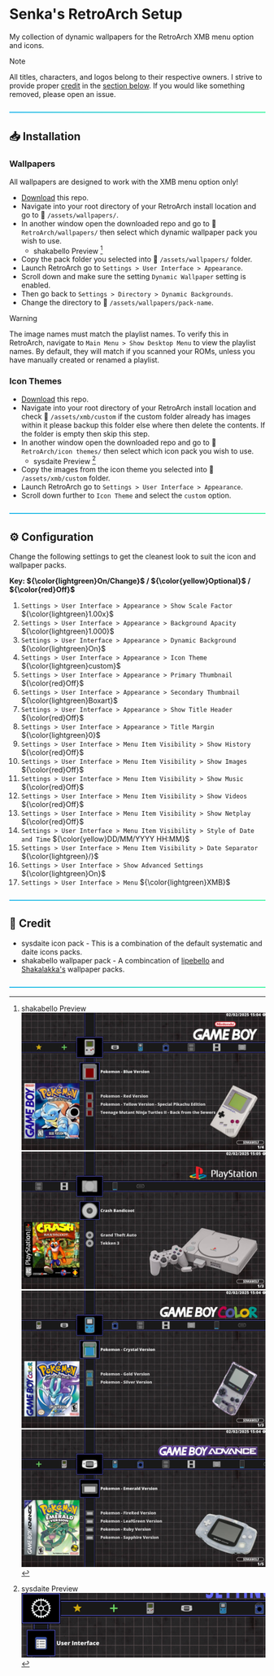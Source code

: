 # Senka's RetroArch Setup
My collection of dynamic wallpapers for the RetroArch XMB menu option and icons.

> [!NOTE]
> All titles, characters, and logos belong to their respective owners. I strive to provide proper [credit](#-Credit) in the [section below](#-Credit). If you would like something removed, please open an issue.

![---](https://github.com/senkawolf/Senkas-Retroarch-Setup/blob/main/media/line.png?raw=true)

## 📥 Installation

### Wallpapers
All wallpapers are designed to work with the XMB menu option only!

- [Download](https://github.com/SenkaWolf/Senkas-Retroarch-Setup/archive/refs/heads/main.zip) this repo.
- Navigate into your root directory of your RetroArch install location and go to 📂 `/assets/wallpapers/`.
- In another window open the downloaded repo and go to 📂 `RetroArch/wallpapers/` then select which dynamic wallpaper pack you wish to use.
  - shakabello Preview [^shakabello]
- Copy the pack folder you selected into 📂 `/assets/wallpapers/` folder.
- Launch RetroArch go to `Settings > User Interface > Appearance`.
- Scroll down and make sure the setting `Dynamic Wallpaper` setting is enabled.
- Then go back to `Settings > Directory > Dynamic Backgrounds`.
- Change the directory to 📂 `/assets/wallpapers/pack-name`.

> [!WARNING]
> The image names must match the playlist names. To verify this in RetroArch, navigate to `Main Menu > Show Desktop Menu` to view the playlist names. By default, they will match if you scanned your ROMs, unless you have manually created or renamed a playlist.

[^shakabello]: shakabello Preview ![shakabello image](https://github.com/senkawolf/Senkas-Retroarch-Setup/blob/main/media/screenshots/shakabello.jpg?raw=true) ![shakabello image 2](https://github.com/senkawolf/Senkas-Retroarch-Setup/blob/main/media/screenshots/shakabello2.jpg?raw=true) ![shakabello image 3](https://github.com/senkawolf/Senkas-Retroarch-Setup/blob/main/media/screenshots/shakabello3.jpg?raw=true) ![shakabello image 4](https://github.com/senkawolf/Senkas-Retroarch-Setup/blob/main/media/screenshots/shakabello4.jpg?raw=true)

### Icon Themes
- [Download](https://github.com/SenkaWolf/Senkas-Retroarch-Setup/archive/refs/heads/main.zip) this repo.
- Navigate into your root directory of your RetroArch install location and check 📂 `/assets/xmb/custom` if the custom folder already has images within it please backup this folder else where then delete the contents. If the folder is empty then skip this step.
- In another window open the downloaded repo and go to 📂 `RetroArch/icon themes/` then select which icon pack you wish to use.
  - sysdaite Preview [^sysdaite]
- Copy the images from the icon theme you selected into 📂 `/assets/xmb/custom` folder.
- Launch RetroArch go to `Settings > User Interface > Appearance`.
- Scroll down further to `Icon Theme` and select the `custom` option.

[^sysdaite]: sysdaite Preview ![sysdaite image](https://github.com/senkawolf/Senkas-Retroarch-Setup/blob/main/media/screenshots/sysdaite.png?raw=true)

![---](https://github.com/senkawolf/Senkas-Retroarch-Setup/blob/main/media/line.png?raw=true)

## ⚙️ Configuration

Change the following settings to get the cleanest look to suit the icon and wallpaper packs.

**Key: ${\color{lightgreen}On/Change}$ / ${\color{yellow}Optional}$ / ${\color{red}Off}$**

1. `Settings > User Interface > Appearance > Show Scale Factor` ${\color{lightgreen}1.00x}$
1. `Settings > User Interface > Appearance > Background Apacity` ${\color{lightgreen}1.000}$
1. `Settings > User Interface > Appearance > Dynamic Background` ${\color{lightgreen}On}$
1. `Settings > User Interface > Appearance > Icon Theme` ${\color{lightgreen}custom}$
1. `Settings > User Interface > Appearance > Primary Thumbnail` ${\color{red}Off}$
1. `Settings > User Interface > Appearance > Secondary Thumbnail` ${\color{lightgreen}Boxart}$
1. `Settings > User Interface > Appearance > Show Title Header` ${\color{red}Off}$
1. `Settings > User Interface > Appearance > Title Margin` ${\color{lightgreen}0}$
1. `Settings > User Interface > Menu Item Visibility > Show History` ${\color{red}Off}$
1. `Settings > User Interface > Menu Item Visibility > Show Images` ${\color{red}Off}$
1. `Settings > User Interface > Menu Item Visibility > Show Music` ${\color{red}Off}$
1. `Settings > User Interface > Menu Item Visibility > Show Videos` ${\color{red}Off}$
1. `Settings > User Interface > Menu Item Visibility > Show Netplay` ${\color{red}Off}$
1. `Settings > User Interface > Menu Item Visibility > Style of Date and Time` ${\color{yellow}DD/MM/YYYY HH:MM}$
1. `Settings > User Interface > Menu Item Visibility > Date Separator` ${\color{lightgreen}/}$
1. `Settings > User Interface > Show Advanced Settings` ${\color{lightgreen}On}$
1. `Settings > User Interface > Menu` ${\color{lightgreen}XMB}$



![---](https://github.com/senkawolf/Senkas-Retroarch-Setup/blob/main/media/line.png?raw=true)

## 💜 Credit
- sysdaite icon pack - This is a combination of the default systematic and daite icons packs.
- shakabello wallpaper pack - A combincation of [lipebello](https://github.com/lipebello/Retroarch-XMB-Retrorama-Theme) and [Shakalakka's](https://archive.org/details/shakalakka-dynamic-wallpapers) wallpaper packs.

![---](https://github.com/senkawolf/Senkas-Retroarch-Setup/blob/main/media/line.png?raw=true)